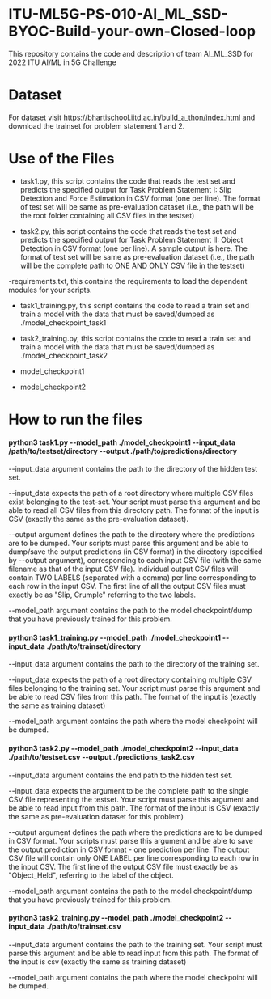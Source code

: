 # ITU-ML5G-PS-010-AI_ML_SSD-BYOC-Build-your-own-Closed-loop
This repository contains the code and description of team AI_ML_SSD for 2022 ITU AI/ML in 5G Challenge



# Dataset
For dataset visit https://bhartischool.iitd.ac.in/build_a_thon/index.html and download the trainset for problem statement 1 and 2.
# Use of the Files

- task1.py, this script contains the code that reads the test set  and predicts the specified output for Task Problem Statement I: Slip Detection and Force Estimation in CSV format (one per line). The format of test set will be same as pre-evaluation dataset (i.e., the path will be the root folder containing all CSV files in the testset)

- task2.py, this script contains the code that reads the test set and predicts the specified output for Task Problem Statement II: Object Detection in CSV format (one per line). A sample output is here. The format of test set will be same as pre-evaluation dataset (i.e., the path will be the complete path to ONE AND ONLY CSV file in the testset)

-requirements.txt, this contains the requirements to load the dependent modules for your scripts.

 - task1_training.py, this script contains the code to read a train set and train a model with the data that must be saved/dumped as ./model_checkpoint_task1
 
 - task2_training.py, this script contains the code to read a train set and train a model with the data that must be saved/dumped as ./model_checkpoint_task2
 
 - model_checkpoint1
 - model_checkpoint2

# How to run the files 

#### python3 task1.py --model_path ./model_checkpoint1 --input_data /path/to/testset/directory --output ./path/to/predictions/directory

--input_data argument contains the path to the directory of the hidden test set. 

--input_data expects the path of a root directory where multiple CSV files exist belonging to the test-set. Your script must parse this argument and be able to read all CSV files from this directory path. The format of the input is CSV (exactly the same as the pre-evaluation dataset).

--output argument defines the path to the directory where the predictions are to be dumped. Your scripts must parse this argument and be able to dump/save the output predictions (in CSV format) in the directory (specified by --output argument), corresponding to each input CSV file (with the same filename as that of the input CSV file). Individual output CSV files will contain TWO LABELS (separated with a comma) per line corresponding to each row in the input CSV. The first line of all the output CSV files must exactly be as "Slip, Crumple" referring to the two labels.

--model_path argument contains the path to the model checkpoint/dump that you have previously trained for this problem.



#### python3 task1_training.py --model_path ./model_checkpoint1 --input_data ./path/to/trainset/directory

--input_data argument contains the path to the directory of the training set. 

--input_data expects the path of a root directory containing multiple CSV files belonging to the training set. Your script must parse this argument and be able to read CSV files from this path. The format of the input is (exactly the same as training dataset)

--model_path argument contains the path where the model checkpoint will be dumped.



#### python3 task2.py --model_path ./model_checkpoint2 --input_data ./path/to/testset.csv --output ./predictions_task2.csv

--input_data argument contains the end path to the hidden test set. 

--input_data expects the argument to be the complete path to the single CSV file representing the testset. Your script must parse this argument and be able to read input from this path. The format of the input is CSV (exactly the same as pre-evaluation dataset for this problem)

--output argument defines the path where the predictions are to be dumped in CSV format. Your scripts must parse this argument and be able to save the output prediction in CSV format - one prediction per line. The output CSV file will contain only ONE LABEL per line corresponding to each row in the input CSV. The first line of the output CSV file must exactly be as "Object_Held", referring to the label of the object.

--model_path argument contains the path to the model checkpoint/dump that you have previously trained for this problem.


#### python3 task2_training.py --model_path ./model_checkpoint2 --input_data ./path/to/trainset.csv

--input_data argument contains the path to the training set. Your script must parse this argument and be able to read input from this path. The format of the input is csv (exactly the same as training dataset)

--model_path argument contains the path where the model checkpoint will be dumped.

